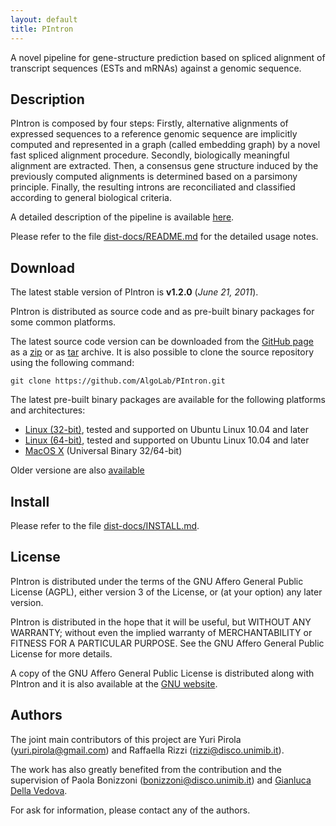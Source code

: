 ```yaml
---
layout: default
title: PIntron
---
```


A novel pipeline for gene-structure prediction based on spliced alignment of transcript sequences (ESTs and mRNAs) against a genomic sequence.

## Description

PIntron is composed by four steps: Firstly, alternative alignments of expressed sequences to a reference genomic sequence are implicitly computed and represented in a graph (called embedding graph) by a novel fast spliced alignment procedure. Secondly, biologically meaningful alignment are extracted. Then, a consensus gene structure induced by the previously computed alignments is determined based on a parsimony principle. Finally, the resulting introns are reconciliated and classified according to general biological criteria.

A detailed description of the pipeline is available [here](http://arxiv.org/abs/1005.1514).

Please refer to the file [dist-docs/README.md](https://github.com/AlgoLab/PIntron/blob/master/dist-docs/README.md) for the detailed usage notes.


## Download

The latest stable version of PIntron is **v1.2.0** (*June 21, 2011*).

PIntron is distributed as source code and as pre-built binary packages for some common platforms.

The latest source code version can be downloaded from the [GitHub page](https://github.com/AlgoLab/PIntron) as a [zip](https://github.com/AlgoLab/PIntron/zipball/master) or as [tar](https://github.com/AlgoLab/PIntron/tarball/master) archive.
It is also possible to clone the source repository using the following command:

    git clone https://github.com/AlgoLab/PIntron.git


The latest pre-built binary packages are available for the following platforms and architectures:

*    [Linux (32-bit)](http://www.algolab.eu/datasets/PIntron/binaries/pintron-latest-Linux-32bit.tar.gz), tested and supported on Ubuntu Linux 10.04 and later
*    [Linux (64-bit)](http://www.algolab.eu/datasets/PIntron/binaries/pintron-latest-Linux-64bit.tar.gz), tested and supported on Ubuntu Linux 10.04 and later
*    [MacOS X](http://www.algolab.eu/datasets/PIntron/binaries/pintron-latest-MacOS.tar.gz) (Universal Binary 32/64-bit)


Older versione are also [available](http://www.algolab.eu/datasets/PIntron/binaries/)

## Install

Please refer to the file [dist-docs/INSTALL.md](https://github.com/AlgoLab/PIntron/blob/master/dist-docs/INSTALL.md).


## License

PIntron is distributed under the terms of the GNU Affero General Public License (AGPL), either version 3 of the License, or (at your option) any later version.

PIntron is distributed in the hope that it will be useful, but WITHOUT ANY WARRANTY; without even the implied warranty of MERCHANTABILITY or FITNESS FOR A PARTICULAR PURPOSE.  See the GNU Affero General Public License for more details.

A copy of the GNU Affero General Public License is distributed along with PIntron and it is also available at the [GNU website](http://www.gnu.org/licenses/).


## Authors

The joint main contributors of this project are Yuri Pirola (<yuri.pirola@gmail.com>) and Raffaella Rizzi (<rizzi@disco.unimib.it>).

The work has also greatly benefited from the contribution and the supervision of Paola Bonizzoni (<bonizzoni@disco.unimib.it>) and [Gianluca Della Vedova](http://gianluca@dellavedova.org).

For ask for information, please contact any of the authors.
